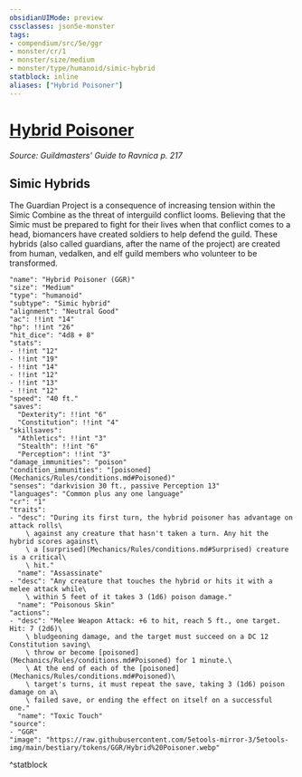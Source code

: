 ```yaml
---
obsidianUIMode: preview
cssclasses: json5e-monster
tags:
- compendium/src/5e/ggr
- monster/cr/1
- monster/size/medium
- monster/type/humanoid/simic-hybrid
statblock: inline
aliases: ["Hybrid Poisoner"]
---
```

# [Hybrid Poisoner](Mechanics\bestiary\humanoid/hybrid-poisoner-ggr.md)
*Source: Guildmasters' Guide to Ravnica p. 217*  

## Simic Hybrids

The Guardian Project is a consequence of increasing tension within the Simic Combine as the threat of interguild conflict looms. Believing that the Simic must be prepared to fight for their lives when that conflict comes to a head, biomancers have created soldiers to help defend the guild. These hybrids (also called guardians, after the name of the project) are created from human, vedalken, and elf guild members who volunteer to be transformed.

```statblock
"name": "Hybrid Poisoner (GGR)"
"size": "Medium"
"type": "humanoid"
"subtype": "Simic hybrid"
"alignment": "Neutral Good"
"ac": !!int "14"
"hp": !!int "26"
"hit_dice": "4d8 + 8"
"stats":
- !!int "12"
- !!int "19"
- !!int "14"
- !!int "12"
- !!int "13"
- !!int "12"
"speed": "40 ft."
"saves":
  "Dexterity": !!int "6"
  "Constitution": !!int "4"
"skillsaves":
  "Athletics": !!int "3"
  "Stealth": !!int "6"
  "Perception": !!int "3"
"damage_immunities": "poison"
"condition_immunities": "[poisoned](Mechanics/Rules/conditions.md#Poisoned)"
"senses": "darkvision 30 ft., passive Perception 13"
"languages": "Common plus any one language"
"cr": "1"
"traits":
- "desc": "During its first turn, the hybrid poisoner has advantage on attack rolls\
    \ against any creature that hasn't taken a turn. Any hit the hybrid scores against\
    \ a [surprised](Mechanics/Rules/conditions.md#Surprised) creature is a critical\
    \ hit."
  "name": "Assassinate"
- "desc": "Any creature that touches the hybrid or hits it with a melee attack while\
    \ within 5 feet of it takes 3 (1d6) poison damage."
  "name": "Poisonous Skin"
"actions":
- "desc": "Melee Weapon Attack: +6 to hit, reach 5 ft., one target. Hit: 7 (2d6)\
    \ bludgeoning damage, and the target must succeed on a DC 12 Constitution saving\
    \ throw or become [poisoned](Mechanics/Rules/conditions.md#Poisoned) for 1 minute.\
    \ At the end of each of the [poisoned](Mechanics/Rules/conditions.md#Poisoned)\
    \ target's turns, it must repeat the save, taking 3 (1d6) poison damage on a\
    \ failed save, or ending the effect on itself on a successful one."
  "name": "Toxic Touch"
"source":
- "GGR"
"image": "https://raw.githubusercontent.com/5etools-mirror-3/5etools-img/main/bestiary/tokens/GGR/Hybrid%20Poisoner.webp"
```
^statblock